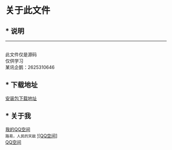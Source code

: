 # 关于此文件
## * 说明
-------  
<br>此文件仅是源码
<br>仅供学习
<br>某讯企鹅：2625310646
## * 下载地址
[安装包下载地址](https://bbuseruploads.s3.amazonaws.com/3f24c1bc-201c-4dc0-b7ea-6cb6915ab0b3/downloads/e9a8812d-b869-44c1-baea-acc8b7925578/Calculator.apk?Signature=6WrtJiNdQU4C5YqWVN2UWU8rPUE%3D&Expires=1566105879&AWSAccessKeyId=AKIAIQWXW6WLXMB5QZAQ&versionId=cj8LPnATlnUFCY0.YuM0mFi06sqhjbDM&response-content-disposition=attachment%3B%20filename%3D%22Calculator.apk%22"失效请联系QQ")
## * 关于我
[我的QQ空间](https://user.qzone.qq.com/2625310646/main)
<br>``路易，人民的天敌``
[![QQ空间]](https://user.qzone.qq.com/2625310646/main)  
[QQ空间](https://github.com/ZANGTAO-shabi/Download/blob/master/%E6%AD%A4%E4%B8%BAreadme%E6%96%87%E4%BB%B6%EF%BC%8C%E9%9D%9E%E6%BA%90%E7%A0%81/logo.jpg "点我进入" ) 
